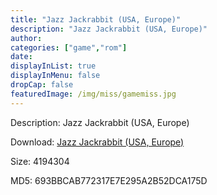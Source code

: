 ```yaml
---
title: "Jazz Jackrabbit (USA, Europe)"
description: "Jazz Jackrabbit (USA, Europe)"
author: 
categories: ["game","rom"]
date: 
displayInList: true
displayInMenu: false
dropCap: false
featuredImage: /img/miss/gamemiss.jpg
---
```


Description: Jazz Jackrabbit (USA, Europe)

Download: <a style="text-decoration:underline;" href="https://mega.nz/#!aKZGESiJ!wbUVVy3H_V2H0piJC9GLMb-3qCW68OzsPyEoTavLx9Y" target = "_blank" rel = "nofollow" > Jazz Jackrabbit (USA, Europe)</a>

Size: 4194304

MD5: 693BBCAB772317E7E295A2B52DCA175D

